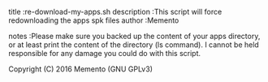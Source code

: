 title           :re-download-my-apps.sh
description     :This script will force redownloading the apps spk files
author		 	 :Memento

notes           :Please make sure you backed up the content of your apps directory, or at least print the content of the directory (ls command). I cannot be held responsible for any damage you could do with this script.

Copyright (C) 2016 Memento (GNU GPLv3)

